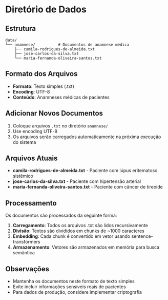 # Diretório de Dados

## Estrutura

```
data/
└── anamnese/          # Documentos de anamnese médica
    ├── camila-rodrigues-de-almeida.txt
    ├── jose-carlos-da-silva.txt
    └── maria-fernanda-oliveira-santos.txt
```

## Formato dos Arquivos

- **Formato**: Texto simples (.txt)
- **Encoding**: UTF-8
- **Conteúdo**: Anamneses médicas de pacientes

## Adicionar Novos Documentos

1. Coloque arquivos `.txt` no diretório `anamnese/`
2. Use encoding UTF-8
3. Os arquivos serão carregados automaticamente na próxima execução do sistema

## Arquivos Atuais

- **camila-rodrigues-de-almeida.txt** - Paciente com lúpus eritematoso sistêmico
- **jose-carlos-da-silva.txt** - Paciente com hipertensão arterial
- **maria-fernanda-oliveira-santos.txt** - Paciente com câncer de tireoide

## Processamento

Os documentos são processados da seguinte forma:

1. **Carregamento**: Todos os arquivos .txt são lidos recursivamente
2. **Divisão**: Textos são divididos em chunks de ~1000 caracteres
3. **Embedding**: Cada chunk é convertido em vetor usando sentence-transformers
4. **Armazenamento**: Vetores são armazenados em memória para busca semântica

## Observações

- Mantenha os documentos neste formato de texto simples
- Evite incluir informações sensíveis reais de pacientes
- Para dados de produção, considere implementar criptografia
